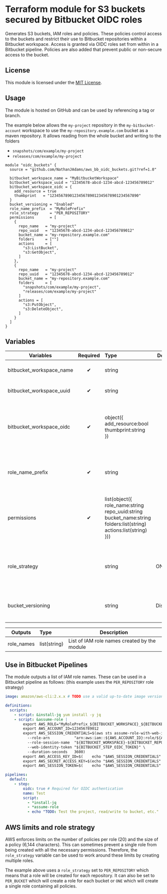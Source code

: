 # Terraform module for S3 buckets secured by Bitbucket OIDC roles

Generates S3 buckets, IAM roles and policies.
These policies control access to the buckets and restrict their use to Bitbucket repositories within a Bitbucket
workspace.
Access is granted via OIDC roles set from within in a Bitbucket pipeline.
Policies are also added that prevent public or non-secure access to the bucket.

## License

This module is licensed under the [MIT License](./LICENSE).

## Usage

The module is hosted on GitHub and can be used by referencing a tag or branch.

The example below allows the `my-project` repository in the `my-bitbucket-account` workspace to use the `my-repository.example.com` bucket as a maven repository.
It allows reading from the whole bucket and writing to the folders
  - `snapshots/com/example/my-project`
  - `releases/com/example/my-project`

```hcl
module "oidc_buckets" {
  source = "github.com/NathanJAdams/aws_bb_oidc_buckets.git?ref=1.0"

  bitbucket_workspace_name = "MyBitbucketWorkspace"
  bitbucket_workspace_uuid = "12345678-abcd-1234-abcd-123456789012"
  bitbucket_workspace_oidc = {
    add_resource = true
    thumbprint   = "1234567890123456789012345678901234567890"
  }
  bucket_versioning = "Enabled"
  role_name_prefix  = "MyRolePrefix"
  role_strategy     = "PER_REPOSITORY"
  permissions       = [
    {
      repo_name   = "my-project"
      repo_uuid   = "12345678-abcd-1234-abcd-123456789012"
      bucket_name = "my-repository.example.com"
      folders     = [""]
      actions     = [
        "s3:ListBucket",
        "s3:GetObject",
      ]
    },
    {
      repo_name   = "my-project"
      repo_uuid   = "12345678-abcd-1234-abcd-123456789012"
      bucket_name = "my-repository.example.com"
      folders     = [
        "snapshots/com/example/my-project",
        "releases/com/example/my-project"
      ]
      actions = [
        "s3:PutObject",
        "s3:DeleteObject",
      ]
    }
  ]
}
```

## Variables

| Variables                | Required | Type                                                                                                                                     | Default  | Description                                                                                                                            |
|--------------------------|:--------:|:-----------------------------------------------------------------------------------------------------------------------------------------|----------|----------------------------------------------------------------------------------------------------------------------------------------|
| bitbucket_workspace_name |    ✔     | string                                                                                                                                   |          | The name of the Bitbucket workspace                                                                                                    |
| bitbucket_workspace_uuid |    ✔     | string                                                                                                                                   |          | The UUID of the Bitbucket workspace                                                                                                    |
| bitbucket_workspace_oidc |    ✔     | object({<br/>add_resource:bool<br/>thumbprint:string<br/>})                                                                              |          | The OIDC configuration for the Bitbucket workspace. If a resource is not added, the existing resource will be used                     |
| role_name_prefix         |    ✔     | string                                                                                                                                   |          | The prefix to use for the IAM roles. If a `role_strategy` of `ONE` is used, it will be used as the role name                           |
| permissions              |    ✔     | list(object({<br/>role_name:string<br/>repo_uuid:string<br/>bucket_name:string<br/>folders:list(string)<br/>actions:list(string)<br/>})) |          | List of permissions to apply. Entries in the `folders` list allow actions on the folder (or bucket if empty) and everything inside it. |
| role_strategy            |          | string                                                                                                                                   | ONE      | Which roles to add, one of [ONE, PER_BUCKET, PER_REPOSITORY]. Policies will be added to the roles accordingly                          |
| bucket_versioning        |          | string                                                                                                                                   | Disabled | S3 bucket versioning option, one of [Enabled, Suspended, Disabled]                                                                     |

| Outputs    | Type         | Description                                  |
|------------|:-------------|----------------------------------------------|
| role_names | list(string) | List of IAM role names created by the module |


## Use in Bitbucket Pipelines

The module outputs a list of IAM role names.
These can be used in a Bitbucket pipeline as follows:
(this example uses the `PER_REPOSITORY` role strategy)

```yaml
image: amazon/aws-cli:2.x.x # TODO use a valid up-to-date image version

definitions:
  scripts:
    - script: &install-jq yum install -y jq
    - script: &assume-role |
        export AWS_ROLE="MyRolePrefix_${BITBUCKET_WORKSPACE}_${BITBUCKET_REPO_SLUG}"
        export AWS_ACCOUNT_ID=123456789012
        export AWS_SESSION_CREDENTIALS=$(aws sts assume-role-with-web-identity \
          --role-arn           "arn:aws:iam::${AWS_ACCOUNT_ID}:role/${AWS_ROLE}" \
          --role-session-name  "${BITBUCKET_WORKSPACE}-${BITBUCKET_REPO_SLUG}-session-${BITBUCKET_BUILD_NUMBER}" \
          --web-identity-token "${BITBUCKET_STEP_OIDC_TOKEN}" \
          --duration-seconds   3600)
        export AWS_ACCESS_KEY_ID=$(    echo "$AWS_SESSION_CREDENTIALS" | jq -r '.Credentials.AccessKeyId')
        export AWS_SECRET_ACCESS_KEY=$(echo "$AWS_SESSION_CREDENTIALS" | jq -r '.Credentials.SecretAccessKey')
        export AWS_SESSION_TOKEN=$(    echo "$AWS_SESSION_CREDENTIALS" | jq -r '.Credentials.SessionToken')

pipelines:
  default:
    - step:
        oidc: true # Required for OIDC authentication
        name: Test
        script:
          - *install-jq
          - *assume-role
          - echo "TODO: Test the project, read/write to bucket, etc."
```

## AWS limits and role strategy

AWS enforces limits on the number of policies per role (20) and the size of a policy (6,144 characters).
This can sometimes prevent a single role from being created with all the necessary permissions.
Therefore, the `role_strategy` variable can be used to work around these limits by creating multiple roles.

The example above uses a `role_strategy` set to `PER_REPOSITORY` which means that a role will be created for each repository.
It can also be set to `PER_BUCKET` which will create a role for each bucket or `ONE` which will create a single role containing all policies.
